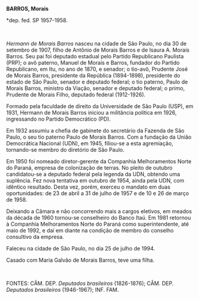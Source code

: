 **BARROS, Morais**

\*dep. fed. SP 1957-1958.

 

*Hermann de Morais Barros* nasceu na cidade de São Paulo, no dia 30 de
setembro de 1907, filho de Antônio de Morais Barros e de Isaura A.
Morais Barros. Seu pai foi deputado estadual pelo Partido Republicano
Paulista (PRP); o avô paterno, Manuel de Morais e Barros, fundador do
Partido Republicano, em Itu, no ano de 1870, e senador; o tio-avô,
Prudente José de Morais Barros, presidente da República (1894-1898),
presidente do estado de São Paulo, senador e deputado federal; o tio
paterno, Paulo de Morais Barros, ministro da Viação, senador e deputado
federal; o primo, Prudente de Morais Filho, deputado federal
(1912-1926).

Formado pela faculdade de direito da Universidade de São Paulo (USP), em
1931, Hermann de Morais Barros iniciou a militância política em 1926,
ingressando no Partido Democrático (PD).

Em 1932 assumiu a chefia de gabinete do secretário da Fazenda de São
Paulo, o seu tio paterno Paulo de Morais Barros. Com a fundação da União
Democrática Nacional (UDN), em 1945, filiou-se a esta agremiação,
tornando-se membro do diretório de São Paulo.

Em 1950 foi nomeado diretor-gerente da Companhia Melhoramentos Norte do
Paraná, empresa de colonização de terras. No pleito de outubro
candidatou-se a deputado federal pela legenda da UDN, obtendo uma
suplência. Fez nova tentativa em outubro de 1954, ainda pela UDN, com
idêntico resultado. Desta vez, porém, exerceu o mandato em duas
oportunidades: de 23 de abril a 31 de julho de 1957 e de 10 e 26 de
março de 1958.

Deixando a Câmara e não concorrendo mais a cargos eletivos, em meados da
década de 1960 tornou-se conselheiro do Banco Itaú. Em 1981 retornou à
Companhia Melhoramentos Norte do Paraná como superintendente, até maio
de 1992, e daí em diante na condição de membro do conselho consultivo da
empresa.

Faleceu na cidade de São Paulo, no dia 25 de julho de 1994.

Casado com Maria Galvão de Morais Barros, teve uma filha.

 

FONTES: CÂM. DEP. *Deputados brasileiros* (1826-1876); CÂM. DEP.
*Deputados brasileiros* (1946-1967); INF. FAM.

 
